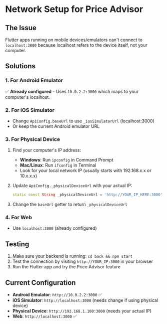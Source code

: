# Network Setup for Price Advisor

## The Issue
Flutter apps running on mobile devices/emulators can't connect to `localhost:3000` because localhost refers to the device itself, not your computer.

## Solutions

### 1. For Android Emulator
✅ **Already configured** - Uses `10.0.2.2:3000` which maps to your computer's localhost.

### 2. For iOS Simulator
- Change `ApiConfig.baseUrl` to use `_iosSimulatorUrl` (localhost:3000)
- Or keep the current Android emulator URL

### 3. For Physical Device
1. Find your computer's IP address:
   - **Windows**: Run `ipconfig` in Command Prompt
   - **Mac/Linux**: Run `ifconfig` in Terminal
   - Look for your local network IP (usually starts with 192.168.x.x or 10.x.x.x)

2. Update `ApiConfig._physicalDeviceUrl` with your actual IP:
   ```dart
   static const String _physicalDeviceUrl = 'http://YOUR_IP_HERE:3000';
   ```

3. Change the `baseUrl` getter to return `_physicalDeviceUrl`

### 4. For Web
- Use `localhost:3000` (already configured)

## Testing
1. Make sure your backend is running: `cd back && npm start`
2. Test the connection by visiting `http://YOUR_IP:3000` in your browser
3. Run the Flutter app and try the Price Advisor feature

## Current Configuration
- **Android Emulator**: `http://10.0.2.2:3000` ✅
- **iOS Simulator**: `http://localhost:3000` (needs change if using physical device)
- **Physical Device**: `http://192.168.1.100:3000` (needs your actual IP)
- **Web**: `http://localhost:3000` ✅
